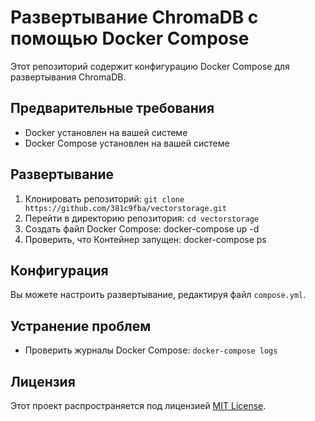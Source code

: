 # Развертывание ChromaDB с помощью Docker Compose

Этот репозиторий содержит конфигурацию Docker Compose для развертывания ChromaDB.

## Предварительные требования

* Docker установлен на вашей системе
* Docker Compose установлен на вашей системе

## Развертывание

1. Клонировать репозиторий: `git clone https://github.com/381c9fba/vectorstorage.git`
2. Перейти в директорию репозитория: `cd vectorstorage`
3. Создать файл Docker Compose: docker-compose up -d
4. Проверить, что Контейнер запущен: docker-compose ps

## Конфигурация

Вы можете настроить развертывание, редактируя файл `compose.yml`.

## Устранение проблем

* Проверить журналы Docker Compose: `docker-compose logs`

## Лицензия

Этот проект распространяется под лицензией [MIT License](https://opensource.org/licenses/MIT).
